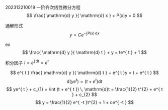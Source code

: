 202312210019 
一阶齐次线性微分方程
$$
\frac{ \mathrm{d} y }{ \mathrm{d} x } + P(x)y = 0
$$

通解形式
$$
y = C e^{ - \int P(x) \, \mathrm{d}x  }
$$


ex
$$
\frac{ \mathrm{d} y }{ \mathrm{d} t } + y = te^{ t } + 1
$$

积分因子 ${ I = e^{ \int  \, \mathrm{d}t } = e^{ t } }$ 

$$
e^{ t } \frac{ \mathrm{d} y }{ \mathrm{d} t } + e^{ t }y = t + e^{ t }
$$
$$
\mathrm{d}(ye^{ t })  =   (t+ e^{ t }) \mathrm{d}t 
$$
$$
ye^{ t } + c_{1} = \int (t + e^{ t }) \, \mathrm{d}t = \frac{1}{2} t^{2} + e^{ t } + c_{2}
$$
$$
y = \frac{1}{2} e^{ -t }t^{2} + 1 + ce^{ -t }
$$



